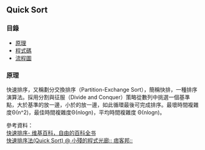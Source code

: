 ## Quick Sort
### 目錄
* [原理](https://github.com/ChengShaoChi/Learning-Note/blob/master/HW1/Quick%20Sort.ipynb)
* [程式碼](https://github.com/ChengShaoChi/Learning-Note/blob/master/HW1/Quick%20Sort.py)
* [流程圖](https://github.com/ChengShaoChi/Learning-Note/blob/master/HW1/QuickSort.png)
### 原理
快速排序，又稱劃分交換排序（Partition-Exchange Sort），簡稱快排，一種排序演算法。採用分割與征服（Divide and Conquer）策略從數列中挑選一個基準點，大於基準的放一邊，小於的放一邊，如此循環最後可完成排序。最壞時間複雜度Θ(n^2)，最佳時間複雜度Θ(nlogn)，平均時間複雜度	Θ(nlogn)。

參考資料：    
[快速排序- 维基百科，自由的百科全书](https://zh.wikipedia.org/wiki/%E5%BF%AB%E9%80%9F%E6%8E%92%E5%BA%8F)    
[快速排序法(Quick Sort) @ 小殘的程式光廊:: 痞客邦::](https://emn178.pixnet.net/blog/post/88613503-%E5%BF%AB%E9%80%9F%E6%8E%92%E5%BA%8F%E6%B3%95(quick-sort))
